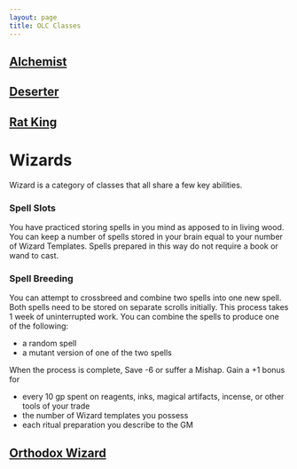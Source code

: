 ```yaml
---
layout: page
title: OLC Classes
---
```

## [Alchemist](https://heringtonpress.github.io/systems/olc_classes/alchemist/)

## [Deserter](https://heringtonpress.github.io/systems/olc_classes/deserter/)

## [Rat King](https://heringtonpress.github.io/systems/olc_classes/rat-king/)

# Wizards 
Wizard is a category of classes that all share a few key abilities.

### Spell Slots
You have practiced storing spells in you mind as apposed to in living wood. You can keep a number of spells stored in your brain equal to your number of Wizard Templates. Spells prepared in this way do not require a book or wand to cast.

### Spell Breeding  
You can attempt to crossbreed and combine two spells into one new spell. Both spells need to be stored on separate scrolls initially. This process takes 1 week of uninterrupted work. You can combine the spells to produce one of the following:  
- a random spell  
- a mutant version of one of the two spells  
  
When the process is complete, Save -6 or suffer a Mishap. Gain a +1 bonus for  
- every 10 gp spent on reagents, inks, magical artifacts, incense, or other tools of your trade  
- the number of Wizard templates you possess  
- each ritual preparation you describe to the GM 

## [Orthodox Wizard](https://heringtonpress.github.io/systems/olc_classes/orthodox-wizard/)
